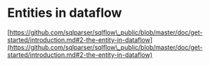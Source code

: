 # Entities in dataflow

[https://github.com/sqlparser/sqlflow\_public/blob/master/doc/get-started/introduction.md#2-the-entity-in-dataflow](https://github.com/sqlparser/sqlflow\_public/blob/master/doc/get-started/introduction.md#2-the-entity-in-dataflow)
